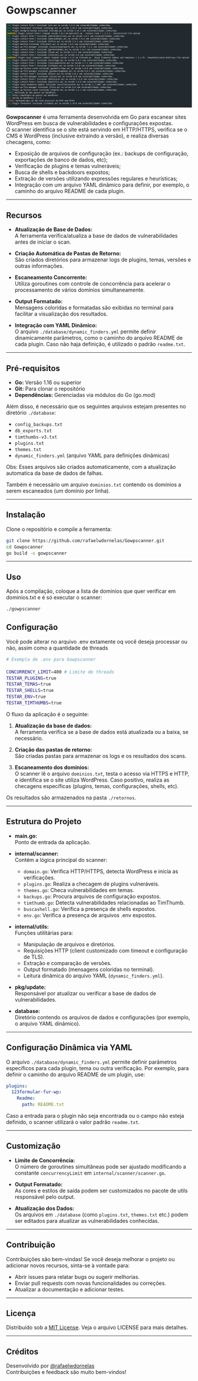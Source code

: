 
# Gowpscanner

![Gowpscanner](https://raw.githubusercontent.com/rafaelwdornelas/Gowpscanner/refs/heads/main/Screenshot.png)

**Gowpscanner** é uma ferramenta desenvolvida em Go para escanear sites WordPress em busca de vulnerabilidades e configurações expostas.  
O scanner identifica se o site está servindo em HTTP/HTTPS, verifica se o CMS é WordPress (inclusive extraindo a versão), e realiza diversas checagens, como:

- Exposição de arquivos de configuração (ex.: backups de configuração, exportações de banco de dados, etc);
- Verificação de plugins e temas vulneráveis;
- Busca de shells e backdoors expostos;
- Extração de versões utilizando expressões regulares e heurísticas;
- Integração com um arquivo YAML dinâmico para definir, por exemplo, o caminho do arquivo README de cada plugin.

---

## Recursos

- **Atualização de Base de Dados:**  
  A ferramenta verifica/atualiza a base de dados de vulnerabilidades antes de iniciar o scan.

- **Criação Automática de Pastas de Retorno:**  
  São criados diretórios para armazenar logs de plugins, temas, versões e outras informações.

- **Escaneamento Concorrente:**  
  Utiliza goroutines com controle de concorrência para acelerar o processamento de vários domínios simultaneamente.

- **Output Formatado:**  
  Mensagens coloridas e formatadas são exibidas no terminal para facilitar a visualização dos resultados.

- **Integração com YAML Dinâmico:**  
  O arquivo `./database/dynamic_finders.yml` permite definir dinamicamente parâmetros, como o caminho do arquivo README de cada plugin. Caso não haja definição, é utilizado o padrão `readme.txt`.

---

## Pré-requisitos

- **Go:** Versão 1.16 ou superior  
- **Git:** Para clonar o repositório  
- **Dependências:** Gerenciadas via módulos do Go (go.mod)

Além disso, é necessário que os seguintes arquivos estejam presentes no diretório `./database`:

- `config_backups.txt`
- `db_exports.txt`
- `timthumbs-v3.txt`
- `plugins.txt`
- `themes.txt`
- `dynamic_finders.yml` (arquivo YAML para definições dinâmicas)

Obs: Esses arquivos são criados automaticamente, com a atualização automatica da base de dados de falhas.

Também é necessário um arquivo `dominios.txt` contendo os domínios a serem escaneados (um domínio por linha).

---

## Instalação

Clone o repositório e compile a ferramenta:

```bash
git clone https://github.com/rafaelwdornelas/Gowpscanner.git
cd Gowpscanner
go build -o gowpscanner
```

---

## Uso

Após a compilação, coloque a lista de dominios que quer verificar em dominios.txt e é só executar o scanner:

```bash
./gowpscanner
```

## Configuração

Você pode alterar no arquivo .env extamente oq você deseja processar ou não, assim como a quantidade de threads

```bash
# Exemplo de .env para Gowpscanner

CONCURRENCY_LIMIT=400 # Limite de threads
TESTAR_PLUGINS=true 
TESTAR_TEMAS=true
TESTAR_SHELLS=true
TESTAR_ENV=true
TESTAR_TIMTHUMBS=true
```

O fluxo da aplicação é o seguinte:

1. **Atualização da base de dados:**  
   A ferramenta verifica se a base de dados está atualizada ou a baixa, se necessário.

2. **Criação das pastas de retorno:**  
   São criadas pastas para armazenar os logs e os resultados dos scans.

3. **Escaneamento dos domínios:**  
   O scanner lê o arquivo `dominios.txt`, testa o acesso via HTTPS e HTTP, e identifica se o site utiliza WordPress. Caso positivo, realiza as checagens específicas (plugins, temas, configurações, shells, etc).

Os resultados são armazenados na pasta `./retornos`.

---

## Estrutura do Projeto

- **main.go:**  
  Ponto de entrada da aplicação.

- **internal/scanner:**  
  Contém a lógica principal do scanner:
  - `domain.go`: Verifica HTTP/HTTPS, detecta WordPress e inicia as verificações.
  - `plugins.go`: Realiza a checagem de plugins vulneráveis.
  - `themes.go`: Checa vulnerabilidades em temas.
  - `backups.go`: Procura arquivos de configuração expostos.
  - `timthumb.go`: Detecta vulnerabilidades relacionadas ao TimThumb.
  - `buscashell.go`: Verifica a presença de shells expostos.
  - `env.go`: Verifica a presença de arquivos .env expostos.

- **internal/utils:**  
  Funções utilitárias para:
  - Manipulação de arquivos e diretórios.
  - Requisições HTTP (client customizado com timeout e configuração de TLS).
  - Extração e comparação de versões.
  - Output formatado (mensagens coloridas no terminal).
  - Leitura dinâmica do arquivo YAML (`dynamic_finders.yml`).

- **pkg/update:**  
  Responsável por atualizar ou verificar a base de dados de vulnerabilidades.

- **database:**  
  Diretório contendo os arquivos de dados e configurações (por exemplo, o arquivo YAML dinâmico).

---

## Configuração Dinâmica via YAML

O arquivo `./database/dynamic_finders.yml` permite definir parâmetros específicos para cada plugin, tema ou outra verificação. Por exemplo, para definir o caminho do arquivo README de um plugin, use:

```yaml
plugins:
  123formular-fur-wp:
    Readme:
      path: README.txt
```

Caso a entrada para o plugin não seja encontrada ou o campo não esteja definido, o scanner utilizará o valor padrão `readme.txt`.

---

## Customização

- **Limite de Concorrência:**  
  O número de goroutines simultâneas pode ser ajustado modificando a constante `concurrencyLimit` em `internal/scanner/scanner.go`.

- **Output Formatado:**  
  As cores e estilos de saída podem ser customizados no pacote de utils responsável pelo output.

- **Atualização dos Dados:**  
  Os arquivos em `./database` (como `plugins.txt`, `themes.txt` etc.) podem ser editados para atualizar as vulnerabilidades conhecidas.

---

## Contribuição

Contribuições são bem-vindas! Se você deseja melhorar o projeto ou adicionar novos recursos, sinta-se à vontade para:

- Abrir issues para relatar bugs ou sugerir melhorias.
- Enviar pull requests com novas funcionalidades ou correções.
- Atualizar a documentação e adicionar testes.

---

## Licença

Distribuído sob a [MIT License](LICENSE). Veja o arquivo LICENSE para mais detalhes.

---

## Créditos

Desenvolvido por [@rafaelwdornelas](https://github.com/rafaelwdornelas)  
Contribuições e feedback são muito bem-vindos!

